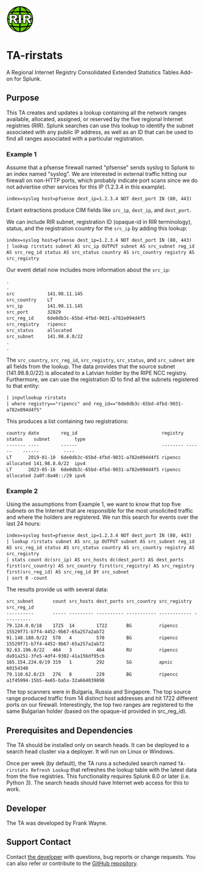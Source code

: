 ![icon](static/appIcon_2x.png)

# TA-rirstats

A Regional Internet Registry Consolidated Extended Statistics Tables Add-on for Splunk.

## Purpose

This TA creates and updates a lookup containing all the network ranges
available, allocated, assigned, or reserved by the five regional
Internet registries (RIR). Splunk searches can use this lookup to identify the
subnet associated with any public IP address, as well as an ID that can be used
to find all ranges associated with a particular registration.

### Example 1

Assume that a pfsense firewall named "pfsense" sends syslog to Splunk to an 
index named "syslog". We are interested in external traffic hitting our
firewall on non-HTTP ports, which probably indicate port scans since we do not
adviertise other services for this IP (1.2.3.4 in this example).

```
index=syslog host=pfsense dest_ip=1.2.3.4 NOT dest_port IN (80, 443)
```

Extant extractions produce CIM fields like `src_ip`, `dest_ip`, and
`dest_port`.

We can include RIR subnet, registration ID (opaque-id in RIR terminology),
status, and the registration country for the `src_ip` by adding this lookup:

    index=syslog host=pfsense dest_ip=1.2.3.4 NOT dest_port IN (80, 443)
    | lookup rirstats subnet AS src_ip OUTPUT subnet AS src_subnet reg_id AS src_reg_id status AS src_status country AS src_country registry AS src_registry

Our event detail now includes more information about the `src_ip`:

```
.
.
src            141.98.11.145
src_country    LT
src_ip         141.98.11.145	
src_port       32829	
src_reg_id     6de0db3c-65bd-4fbd-9031-a782e094d4f5	
src_registry   ripencc	
src_status     allocated	
src_subnet     141.98.8.0/22
.
.
```

The `src_country`, `src_reg_id`, `src_registry`, `src_status`, and `src_subnet`
are all fields from the lookup. The data provides that the source subnet
(141.98.8.0/22) is allocated to a Latvian holder by the RIPE NCC registry.
Furthermore, we can use the registration ID to find all the subnets registered
to that entity:

```
| inputlookup rirstats
| where registry=="ripencc" and reg_id=="6de0db3c-65bd-4fbd-9031-a782e094d4f5"
```

This produces a list containing two registrations:

```
country date        reg_id                               registry status    subnet         type
------- ----        ------                               -------- ------    ------         ----
LT      2019-01-10  6de0db3c-65bd-4fbd-9031-a782e094d4f5 ripencc  allocated 141.98.8.0/22  ipv4
LT      2023-05-16  6de0db3c-65bd-4fbd-9031-a782e094d4f5 ripencc  allocated 2a0f:8a40::/29 ipv6
```

### Example 2

Using the assumptions from Example 1, we want to know that top five *subnets*
on the Internet that are responsible for the most unsolicited traffic and where
the holders are registered. We run this search for events over the last 24
hours:

```
index=syslog host=pfsense dest_ip=1.2.3.4 NOT dest_port IN (80, 443)
| lookup rirstats subnet AS src_ip OUTPUT subnet AS src_subnet reg_id AS src_reg_id status AS src_status country AS src_country registry AS src_registry
| stats count dc(src_ip) AS src_hosts dc(dest_port) AS dest_ports first(src_country) AS src_country first(src_registry) AS src_registry first(src_reg_id) AS src_reg_id BY src_subnet
| sort 0 -count
```

The results provide us with several data:

```
src_subnet       count src_hosts dest_ports src_country src_registry src_reg_id
----------       ----- --------- ---------- ----------- ------------ ----------
79.124.0.0/18    1725  14        1722       BG          ripencc      15529f71-b7f4-4452-9b67-65a257a2ab72
91.148.188.0/22  570   4         570        BG          ripencc      15529f71-b7f4-4452-9b67-65a257a2ab72
92.63.196.0/22   464   3         464        RU          ripencc      da91a251-3fe5-4df4-9302-41a156df95cb
165.154.224.0/19 319   1         292        SG          apnic        A9154340
79.110.62.0/23   276   8         229        BG          ripencc      a1f45994-15b5-4e65-ba5a-32a664039898
```

The top scanners were in Bulgaria, Russia and Singapore. The top source range
produced traffic from 14 distinct host addresses and hit 1722 different ports
on our firewall. Interestingly, the top two ranges are registered to the same
Bulgarian holder (based on the opaque-id provided in src_reg_id).

## Prerequisites and Dependencies

The TA should be installed only on search heads. It can be deployed to a search head cluster via a deployer. It will run on Linux or Windows.

Once per week (by default), the TA runs a scheduled search named `TA-rirstats
Refresh Lookup` that refreshes the lookup table with the latest data from the
five registries. This functionality requires Splunk 8.0 or later (i.e. Python
3). The search heads should have Internet web access for this to work.

## Developer

The TA was developed by Frank Wayne.

## Support Contact

Contact
[the developer](mailto:frank.wayne@northwestern.edu?subject=TA-rirstats)
with questions, bug reports or change requests. You can also refer or
contribute to the 
[GitHub repository](https://github.com/thatfrankwayne/TA-rirstats).
